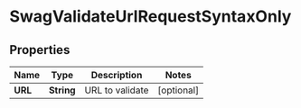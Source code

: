 
# SwagValidateUrlRequestSyntaxOnly

## Properties
Name | Type | Description | Notes
------------ | ------------- | ------------- | -------------
**URL** | **String** | URL to validate |  [optional]



